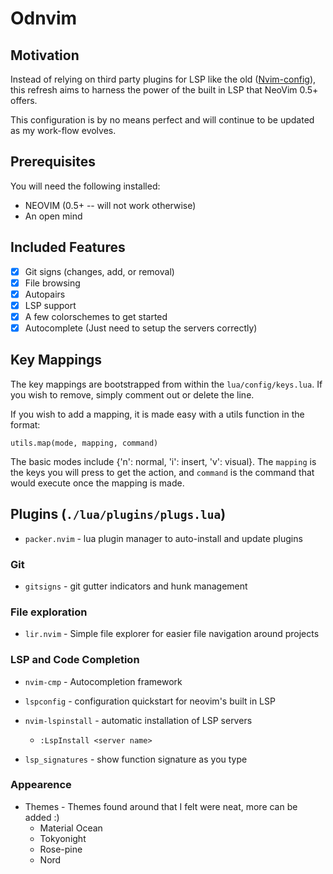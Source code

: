 # Odnvim

## Motivation

Instead of relying on third party plugins for LSP like the old ([Nvim-config](https://github.com/OkelleyDevelopment/Nvim-Config)),
this refresh aims to harness the power of the built in LSP that NeoVim 0.5+ offers.

This configuration is by no means perfect and will continue to be updated as my work-flow
evolves.

## Prerequisites

You will need the following installed:

- NEOVIM (0.5+ -- will not work otherwise)
- An open mind

## Included Features

- [x] Git signs (changes, add, or removal)
- [x] File browsing
- [x] Autopairs
- [x] LSP support
- [x] A few colorschemes to get started
- [x] Autocomplete (Just need to setup the servers correctly)

## Key Mappings

The key mappings are bootstrapped from within the `lua/config/keys.lua`. If you
wish to remove, simply comment out or delete the line.

If you wish to add a mapping, it is made easy with a utils function in the format:

```
utils.map(mode, mapping, command)
```

The basic modes include {'n': normal, 'i': insert, 'v': visual}. The `mapping` is the
keys you will press to get the action, and `command` is the command that would execute once
the mapping is made.

## Plugins (`./lua/plugins/plugs.lua`)

- `packer.nvim` - lua plugin manager to auto-install and update plugins

### Git

- `gitsigns` - git gutter indicators and hunk management

### File exploration

- `lir.nvim` - Simple file explorer for easier file navigation around projects

### LSP and Code Completion

- `nvim-cmp` - Autocompletion framework

- `lspconfig` - configuration quickstart for neovim's built in LSP

- `nvim-lspinstall` - automatic installation of LSP servers

  - `:LspInstall <server name>`

- `lsp_signatures` - show function signature as you type

### Appearence

- Themes - Themes found around that I felt were neat, more can be added :)
  - Material Ocean
  - Tokyonight
  - Rose-pine
  - Nord

